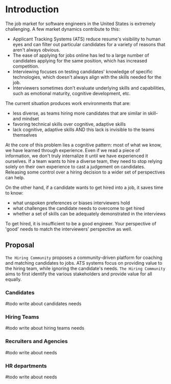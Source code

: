 # Introduction

The job market for software engineers in the United States is extremely challenging. A few market dynamics contribute to this:

- Applicant Tracking Systems (ATS) reduce resume's visibility to human eyes and can filter out particular candidates for a variety of reasons that aren't always obvious.
- The ease of applying for jobs online has led to a large number of candidates applying for the same position, which has increased competition.
- Interviewing focuses on testing candidates' knowledge of specific technologies, which doesn't always align with the skills needed for the job.
- Interviewers sometimes don't evaluate underlying skills and capabilities, such as emotional maturity, cognitive development, etc.

The current situation produces work environments that are:

- less diverse, as teams hiring more candidates that are similar in skill- and mindset
- favoring technical skills over cognitive, adaptive skills
- lack cognitive, adaptive skills AND this lack is invisible to the teams themselves

At the core of this problem lies a cognitive pattern: most of what we know, we have learned through experience. Even if we read a piece of information, we don't truly internalize it until we have experienced it ourselves. If a team wants to hire a diverse team, they need to stop relying solely on their own experience to cast a judgement on candidates. Releasing some control over a hiring decision to a wider set of perspectives can help. 

On the other hand, if a candidate wants to get hired into a job, it saves time to know:

- what unspoken preferences or biases interviewers hold
- what challenges the candidate needs to overcome to get hired
- whether a set of skills can be adequately demonstrated in the interviews

To get hired, it is insufficient to be a good engineer. Your perspective of 'good' needs to match the interviewers' perspective as well.

## Proposal

`The Hiring Community` proposes a community-driven platform for coaching and matching candidates to jobs. ATS systems focus on providing value to the hiring team, while ignoring the candidate's needs. `The Hiring Community` aims to first identify the various stakeholders and provide value for all equally. 

### Candidates

#todo write about candidates needs

### Hiring Teams

#todo write about hiring teams needs

### Recruiters and Agencies

#todo write about needs

### HR departments

#todo write about needs

